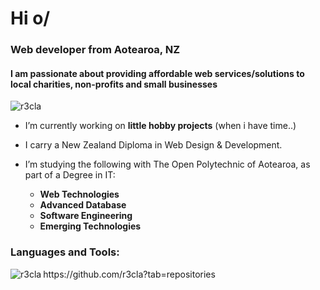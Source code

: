 <h1 align="left">Hi o/</h1>
<h3 align="left">Web developer from Aotearoa, NZ</h3>
<h4 align="left">I am passionate about providing affordable web services/solutions to local charities, non-profits and small businesses</h4>

<p align="left"> <img src="https://komarev.com/ghpvc/?username=r3cla&label=Profile%20views&color=0e75b6&style=flat" alt="r3cla" /> </p>

- I’m currently working on **little hobby projects** (when i have time..)
- I carry a New Zealand Diploma in Web Design & Development.
- I’m studying the following with The Open Polytechnic of Aotearoa, as part of a Degree in IT:

  - **Web Technologies**
  - **Advanced Database**
  - **Software Engineering**
  - **Emerging Technologies**

<h3 align="left">Languages and Tools:</h3>
<p><img align="left" src="https://github-readme-stats.vercel.app/api/top-langs?username=r3cla&show_icons=true&theme=tokyonight&locale=en&layout=compact" alt="r3cla" /></p>

<p>https://github.com/r3cla?tab=repositories</p>
